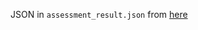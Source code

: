 JSON in `assessment_result.json` from [here](https://raw.githubusercontent.com/usnistgov/oscal-content/refs/heads/main/examples/ar/json/ifa_assessment-results-example-min.json)

